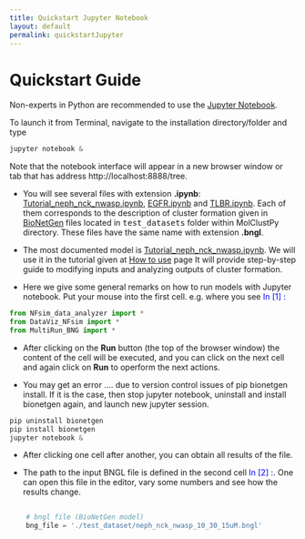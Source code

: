 ```yaml
---
title: Quickstart Jupyter Notebook
layout: default
permalink: quickstartJupyter
---
```


# Quickstart Guide

Non-experts in Python are recommended to use the [Jupyter Notebook](https://jupyter.org/). 

To launch it from Terminal, navigate to the installation directory/folder and type

```python
jupyter notebook &
```
Note that the notebook interface will appear in a new browser window or tab that has address http://localhost:8888/tree.

- You will see several files with extension <b>.ipynb</b>: [Tutorial_neph_nck_nwasp.ipynb](https://github.com/achattaraj/MolClustPy/blob/master/Tutorial_Nephrin_Nck_NWASP.ipynb), [EGFR.ipynb](https://github.com/achattaraj/MolClustPy/blob/master/EGFR_model.ipynb) and [TLBR.ipynb](https://github.com/achattaraj/MolClustPy/blob/master/TLBR_model.ipynb). Each of them corresponds to the description of cluster formation given in [BioNetGen](http://bionetgen.org) files located in <tt>test_datasets</tt> folder within MolClustPy directory. These files have the same name with extension <b>.bngl</b>. 

- The most documented model is [Tutorial_neph_nck_nwasp.ipynb](https://github.com/achattaraj/MolClustPy/blob/master/Tutorial_Nephrin_Nck_NWASP.ipynb). We will use it in the tutorial given at [How to use](usage.md) page
It will provide step-by-step guide to modifying inputs and analyzing outputs of cluster formation. 

- Here we give some general remarks on how to run models with Jupyter notebook. Put your mouse into the first cell. e.g. where you see <font color = blue>In [1] :</font>

```python
from NFsim_data_analyzer import *
from DataViz_NFsim import * 
from MultiRun_BNG import * 
```
- After clicking on the <b>Run</b> button (the top of the browser window) the content of the cell will be executed, and you can click on the next cell and again click on <b>Run</b> to operform the next actions.

- You may get an error .... due to version control issues of pip bionetgen install. If it is the case, then stop jupyter notebook, uninstall and install bionetgen again, and launch new jupyter session.
```python
pip uninstall bionetgen
pip install bionetgen
jupyter notebook &
```

- After clicking one cell after another, you can obtain all results of the file.

- The path to the input BNGL file is defined in the second cell <font color = blue>In [2] :</font>. One can open this file in the editor, vary some numbers and see how the results change.

```python
    
    # bngl file (BioNetGen model) 
    bng_file = './test_dataset/neph_nck_nwasp_10_30_15uM.bngl'
```
